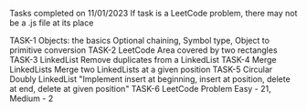 Tasks completed on 11/01/2023
If task is a LeetCode problem, there may not be a .js file at its place

TASK-1 Objects: the basics	Optional chaining, Symbol type, Object to primitive conversion
TASK-2 LeetCode	Area covered by two rectangles
TASK-3 LinkedList	Remove duplicates from a LinkedList
TASK-4 Merge LinkedLists	Merge two LinkedLists at a given position
TASK-5 Circular Doubly LinkedList	"Implement insert at beginning, insert at position, 
delete at end, delete at given position"
TASK-6 LeetCode Problem	Easy - 21, Medium - 2